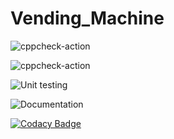 # Vending_Machine

![cppcheck-action](https://github.com/99002666/Vending_Machine/workflows/cppcheck-action/badge.svg)

![cppcheck-action](https://github.com/99002666/Vending_Machine/workflows/cppcheck-action/badge.svg)

![Unit testing](https://github.com/99002666/Vending_Machine/workflows/Unit%20testing/badge.svg)

![Documentation](https://github.com/99002666/Vending_Machine/workflows/Documentation/badge.svg)

[![Codacy Badge](https://app.codacy.com/project/badge/Grade/154fb98c0fa64a7680be79c6ab4a8204)](https://www.codacy.com/manual/99002666/Vending_Machine?utm_source=github.com&amp;utm_medium=referral&amp;utm_content=99002666/Vending_Machine&amp;utm_campaign=Badge_Grade)
